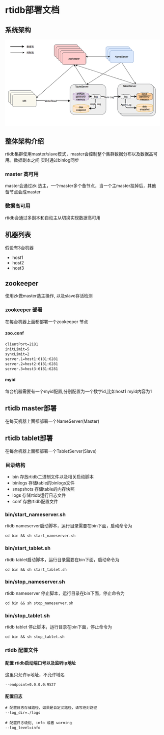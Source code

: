 # rtidb部署文档

## 系统架构

![架构图](../images/rtidb_arch.png)

## 整体架构介绍

rtidb集群使用master/slave模式，master会控制整个集群数据分布以及数据高可用。数据副本之间
实时通过binlog同步

### master 高可用

master会通过zk 选主，一个master多个备节点，当一个主master挂掉后，其他备节点会成master

### 数据高可用

rtidb会通过多副本和自动主从切换实现数据高可用

## 机器列表

假设有3台机器
* host1
* host2
* host3

## zookeeper 

使用zk做master选主操作, 以及slave存活检测

### zookeeper 部署

在每台机器上面都部署一个zookeeper 节点
#### zoo.conf

```
clientPort=2181
initLimit=5
syncLimit=2
server.1=host1:6181:6281
server.2=host2:6181:6281
server.3=host3:6181:6281
```

#### myid

每台机器需要有一个myid配置,分别配置为一个数字id,比如host1  myid内容为1

## rtidb master部署

在每天机器上面都部署一个NameServer(Master)

## rtidb tablet部署

在每台机器上面都部署一个TabletServer(Slave)

### 目录结构

* bin 存放rtidb二进制文件以及相关启动脚本
* binlogs 存储table的binlogs文件
* snapshots 存储table的内存快照
* logs 存储rtidb运行日志文件
* conf 存放rtidb配置文件

### bin/start_nameserver.sh

rtidb nameserver启动脚本，运行目录需要在bin下面，启动命令为
```
cd bin && sh start_nameserver.sh
```

### bin/start_tablet.sh

rtidb tablet启动脚本，运行目录需要在bin下面，启动命令为
```
cd bin && sh start_tablet.sh
```

### bin/stop_nameserver.sh

rtidb nameserver 停止脚本，运行目录在bin下面，停止命令为
```
cd bin && sh stop_nameserver.sh
```

### bin/stop_tablet.sh

rtidb tablet 停止脚本，运行目录在bin下面，停止命令为
```
cd bin && sh stop_tablet.sh
```

### rtidb 配置文件

#### 配置 rtidb启动端口号以及监听ip地址

这里只允许ip地址，不允许域名

```
--endpoint=0.0.0.0:9527
```

#### 配置日志

```
# 配置日志存储路径，如果是自定义路径，请写绝对路径
--log_dir=./logs

# 配置日志级别, info 或者 warning
--log_level=info
```
